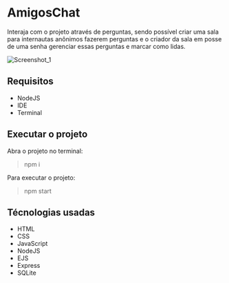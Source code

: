 # AmigosChat
Interaja com o projeto através de perguntas, sendo possível criar uma sala para internautas anônimos fazerem perguntas e o criador da sala em posse de uma senha gerenciar essas perguntas e marcar como lidas.

![Screenshot_1](https://user-images.githubusercontent.com/72028645/135856347-745841de-86b1-49fc-a8e9-5e84c6454708.png)

## Requisitos
- NodeJS
- IDE
- Terminal

## Executar o projeto
Abra o projeto no terminal:
>npm i

Para executar o projeto:
>npm start

## Técnologias usadas
- HTML
- CSS
- JavaScript
- NodeJS
- EJS
- Express
- SQLite

